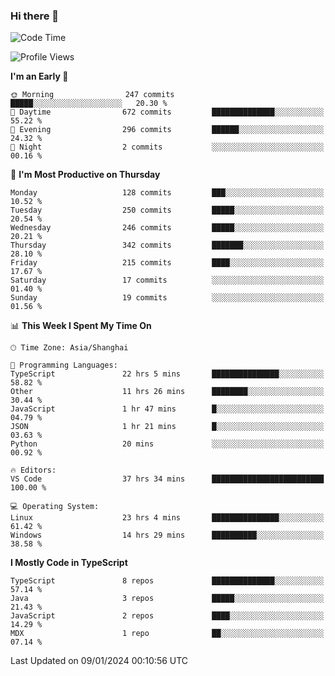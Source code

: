 ### Hi there 👋

<!--
**waynelwz/waynelwz** is a ✨ _special_ ✨ repository because its `README.md` (this file) appears on your GitHub profile.

Here are some ideas to get you started:

- 🔭 I’m currently working on ...
- 🌱 I’m currently learning ...
- 👯 I’m looking to collaborate on ...
- 🤔 I’m looking for help with ...
- 💬 Ask me about ...
- 📫 How to reach me: ...
- 😄 Pronouns: ...
- ⚡ Fun fact: ...
-->

<!--START_SECTION:waka-->
![Code Time](http://img.shields.io/badge/Code%20Time-2%2C309%20hrs%2057%20mins-blue)

![Profile Views](http://img.shields.io/badge/Profile%20Views-0-blue)

**I'm an Early 🐤** 

```text
🌞 Morning                247 commits         █████░░░░░░░░░░░░░░░░░░░░   20.30 % 
🌆 Daytime                672 commits         ██████████████░░░░░░░░░░░   55.22 % 
🌃 Evening                296 commits         ██████░░░░░░░░░░░░░░░░░░░   24.32 % 
🌙 Night                  2 commits           ░░░░░░░░░░░░░░░░░░░░░░░░░   00.16 % 
```
📅 **I'm Most Productive on Thursday** 

```text
Monday                   128 commits         ███░░░░░░░░░░░░░░░░░░░░░░   10.52 % 
Tuesday                  250 commits         █████░░░░░░░░░░░░░░░░░░░░   20.54 % 
Wednesday                246 commits         █████░░░░░░░░░░░░░░░░░░░░   20.21 % 
Thursday                 342 commits         ███████░░░░░░░░░░░░░░░░░░   28.10 % 
Friday                   215 commits         ████░░░░░░░░░░░░░░░░░░░░░   17.67 % 
Saturday                 17 commits          ░░░░░░░░░░░░░░░░░░░░░░░░░   01.40 % 
Sunday                   19 commits          ░░░░░░░░░░░░░░░░░░░░░░░░░   01.56 % 
```


📊 **This Week I Spent My Time On** 

```text
🕑︎ Time Zone: Asia/Shanghai

💬 Programming Languages: 
TypeScript               22 hrs 5 mins       ███████████████░░░░░░░░░░   58.82 % 
Other                    11 hrs 26 mins      ████████░░░░░░░░░░░░░░░░░   30.44 % 
JavaScript               1 hr 47 mins        █░░░░░░░░░░░░░░░░░░░░░░░░   04.79 % 
JSON                     1 hr 21 mins        █░░░░░░░░░░░░░░░░░░░░░░░░   03.63 % 
Python                   20 mins             ░░░░░░░░░░░░░░░░░░░░░░░░░   00.92 % 

🔥 Editors: 
VS Code                  37 hrs 34 mins      █████████████████████████   100.00 % 

💻 Operating System: 
Linux                    23 hrs 4 mins       ███████████████░░░░░░░░░░   61.42 % 
Windows                  14 hrs 29 mins      ██████████░░░░░░░░░░░░░░░   38.58 % 
```

**I Mostly Code in TypeScript** 

```text
TypeScript               8 repos             ██████████████░░░░░░░░░░░   57.14 % 
Java                     3 repos             █████░░░░░░░░░░░░░░░░░░░░   21.43 % 
JavaScript               2 repos             ████░░░░░░░░░░░░░░░░░░░░░   14.29 % 
MDX                      1 repo              ██░░░░░░░░░░░░░░░░░░░░░░░   07.14 % 
```




 Last Updated on 09/01/2024 00:10:56 UTC
<!--END_SECTION:waka-->
